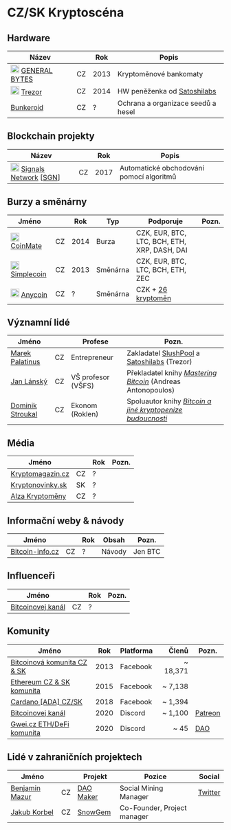 # CZ/SK Kryptoscéna


## Hardware

Název |      | Rok | Popis
---   | ---  | --- | --- 
<img src="https://www.generalbytes.com/images/favicon.png" height="20" /> [GENERAL BYTES](https://www.generalbytes.com/) | CZ | 2013 | Kryptoměnové bankomaty
<img src="https://trezor.io/static/images/favicon.ico" height="20" /> [Trezor](https://trezor.io/) | CZ | 2014 | HW peněženka od [Satoshilabs](https://satoshilabs.com/)
[Bunkeroid](https://www.bunkeroid.com/) | CZ | ? | Ochrana a organizace seedů a hesel 


## Blockchain projekty

Název |      | Rok | Popis
---   | ---  | --- | --- 
<img src="https://cdn.signals.network/favicons/32x32.png" height="20" /> [Signals Network](https://signals.network) [[SGN](https://coinmarketcap.com/currencies/signals-network/)] | CZ | 2017 | Automatické obchodování pomocí algoritmů


## Burzy a směnárny

Jméno |      | Rok | Typ | Podporuje | Pozn.
---   | ---  | --- | --- | ---       | ---
<img src="https://i.ibb.co/B3Zpfht/favicon-2.png" height="20" /> [CoinMate](https://coinmate.io/) | CZ | 2014 | Burza | CZK, EUR, BTC, LTC, BCH, ETH, XRP, DASH, DAI | 
<img src="https://client.simplecoin.eu/favicon-16x16.85a0cc2c.png" height="20" /> [Simplecoin](simplecoin.eu) | CZ | 2013 | Směnárna | CZK, EUR, BTC, LTC, BCH, ETH, ZEC |
<img src="https://www.anycoin.cz/favicon.png" height="20" /> [Anycoin](https://www.anycoin.cz/) | CZ | ? | Směnárna | CZK + [26 kryptoměn](https://www.anycoin.cz/#rates) |


## Významní lidé

Jméno |     | Profese | Pozn.
---   | --- | ---     | ---
[Marek Palatinus](https://cz.linkedin.com/in/marekpalatinus) | CZ | Entrepreneur | Zakladatel [SlushPool](https://slushpool.com/) a [Satoshilabs](https://satoshilabs.com/) (Trezor)
[Jan Lánský](https://is.vsfs.cz/osoba/lansky) | CZ | VŠ profesor (VŠFS) | Překladatel knihy *[Mastering Bitcoin](https://www.bitcoin-info.cz/data/Mastering-Bitcoin-book-cz.pdf)* (Andreas Antonopoulos)
[Dominik Stroukal](http://stroukal.cz/) | CZ | Ekonom (Roklen) | Spoluautor knihy *[Bitcoin a jiné kryptopeníze budoucnosti](https://www.databazeknih.cz/knihy/bitcoin-a-jine-kryptopenize-budoucnosti-370653)*


## Média 
Jméno |      | Rok | Pozn.
---   | ---  | --- | ---
[Kryptomagazin.cz](https://kryptomagazin.cz/) | CZ | ? | 
[Kryptonovinky.sk](https://www.kryptonovinky.sk/) | SK | ? | 
[Alza Kryptoměny](https://www.alza.cz/kryptomeny-tag3708.htm) | CZ | ? |


## Informační weby & návody

Jméno |      | Rok | Obsah | Pozn.
---   | ---  | --- | ---   | ---
[Bitcoin-info.cz](https://www.bitcoin-info.cz/) | CZ | ? | Návody | Jen BTC


## Influenceři

Jméno |      | Rok | Pozn.
---   | ---  | --- | ---
[Bitcoinovej kanál](https://www.youtube.com/channel/UCCegl13nmUvxUKMJqng1S-A) | CZ | ? |


## Komunity

Jméno | Rok | Platforma | Členů  | Pozn.
---   | --- | ---       | ---:   | ---
[Bitcoinová komunita CZ & SK](https://www.facebook.com/groups/bitcoincz/) | 2013 | Facebook | ~ 18,371
[Ethereum CZ & SK komunita](https://www.facebook.com/groups/926924580722201/) | 2015 | Facebook | ~ 7,138
[Cardano [ADA] CZ/SK](https://www.facebook.com/groups/cardanoczsk/) | 2018 | Facebook | ~ 1,394 |
[Bitcoinovej kanál](https://discord.gg/95YCvcJ) | 2020 | Discord | ~ 1,100 | [Patreon](https://www.patreon.com/BitcoinovejKanal)
[Gwei.cz ETH/DeFi komunita](https://gwei.cz) | 2020 | Discord | ~ 45 | [DAO](https://github.com/gweicz/dao)


## Lidé v zahraničních projektech

Jméno |      | Projekt | Pozice | Social
---   | ---  | ---     | ---    | ---
[Benjamin Mazur](https://www.linkedin.com/in/benjamin-m-087751193/) | CZ | [DAO Maker](https://daomaker.com/) | Social Mining Manager | [Twitter](https://twitter.com/Littlefinger997)
[Jakub Korbel](https://cz.linkedin.com/in/jakub-korbel-202461104) | CZ | [SnowGem](https://snowgem.org/) | Co-Founder, Project manager |
